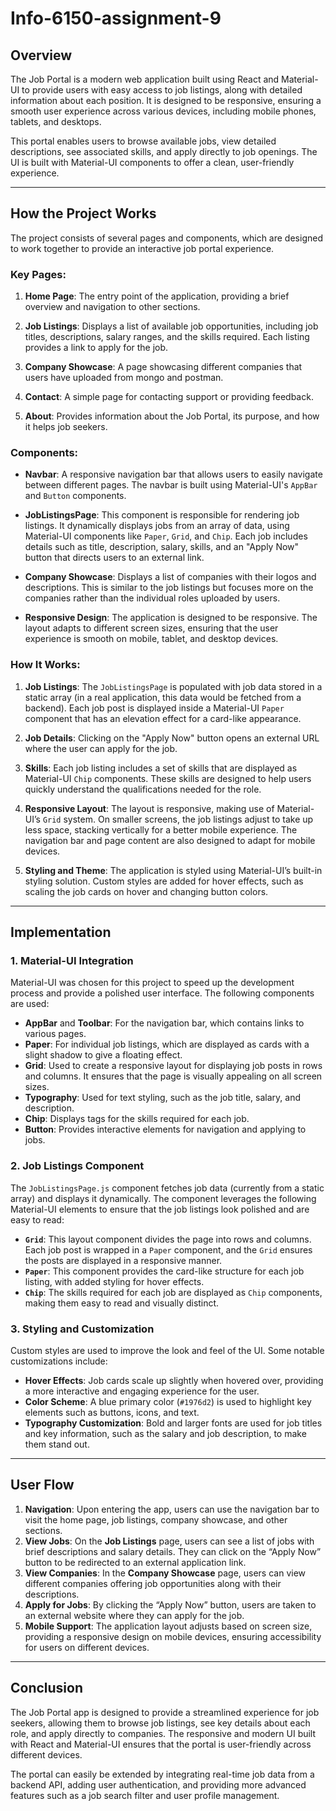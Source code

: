 # Info-6150-assignment-9

## Overview

The Job Portal is a modern web application built using React and Material-UI to provide users with easy access to job listings, along with detailed information about each position. It is designed to be responsive, ensuring a smooth user experience across various devices, including mobile phones, tablets, and desktops.

This portal enables users to browse available jobs, view detailed descriptions, see associated skills, and apply directly to job openings. The UI is built with Material-UI components to offer a clean, user-friendly experience.

---

## How the Project Works

The project consists of several pages and components, which are designed to work together to provide an interactive job portal experience.

### Key Pages:

1. **Home Page**: The entry point of the application, providing a brief overview and navigation to other sections.
   
2. **Job Listings**: Displays a list of available job opportunities, including job titles, descriptions, salary ranges, and the skills required. Each listing provides a link to apply for the job.

3. **Company Showcase**: A page showcasing different companies that users have uploaded from mongo and postman.

4. **Contact**: A simple page for contacting support or providing feedback.

5. **About**: Provides information about the Job Portal, its purpose, and how it helps job seekers.

### Components:

- **Navbar**: A responsive navigation bar that allows users to easily navigate between different pages. The navbar is built using Material-UI's `AppBar` and `Button` components.
  
- **JobListingsPage**: This component is responsible for rendering job listings. It dynamically displays jobs from an array of data, using Material-UI components like `Paper`, `Grid`, and `Chip`. Each job includes details such as title, description, salary, skills, and an "Apply Now" button that directs users to an external link.
  
- **Company Showcase**: Displays a list of companies with their logos and descriptions. This is similar to the job listings but focuses more on the companies rather than the individual roles uploaded by users.
  
- **Responsive Design**: The application is designed to be responsive. The layout adapts to different screen sizes, ensuring that the user experience is smooth on mobile, tablet, and desktop devices.

### How It Works:

1. **Job Listings**: The `JobListingsPage` is populated with job data stored in a static array (in a real application, this data would be fetched from a backend). Each job post is displayed inside a Material-UI `Paper` component that has an elevation effect for a card-like appearance.

2. **Job Details**: Clicking on the "Apply Now" button opens an external URL where the user can apply for the job.

3. **Skills**: Each job listing includes a set of skills that are displayed as Material-UI `Chip` components. These skills are designed to help users quickly understand the qualifications needed for the role.

4. **Responsive Layout**: The layout is responsive, making use of Material-UI’s `Grid` system. On smaller screens, the job listings adjust to take up less space, stacking vertically for a better mobile experience. The navigation bar and page content are also designed to adapt for mobile devices.

5. **Styling and Theme**: The application is styled using Material-UI’s built-in styling solution. Custom styles are added for hover effects, such as scaling the job cards on hover and changing button colors.

---

## Implementation

### 1. **Material-UI Integration**

Material-UI was chosen for this project to speed up the development process and provide a polished user interface. The following components are used:

- **AppBar** and **Toolbar**: For the navigation bar, which contains links to various pages.
- **Paper**: For individual job listings, which are displayed as cards with a slight shadow to give a floating effect.
- **Grid**: Used to create a responsive layout for displaying job posts in rows and columns. It ensures that the page is visually appealing on all screen sizes.
- **Typography**: Used for text styling, such as the job title, salary, and description.
- **Chip**: Displays tags for the skills required for each job.
- **Button**: Provides interactive elements for navigation and applying to jobs.

### 2. **Job Listings Component**

The `JobListingsPage.js` component fetches job data (currently from a static array) and displays it dynamically. The component leverages the following Material-UI elements to ensure that the job listings look polished and are easy to read:

- **`Grid`**: This layout component divides the page into rows and columns. Each job post is wrapped in a `Paper` component, and the `Grid` ensures the posts are displayed in a responsive manner.
- **`Paper`**: This component provides the card-like structure for each job listing, with added styling for hover effects.
- **`Chip`**: The skills required for each job are displayed as `Chip` components, making them easy to read and visually distinct.

### 3. **Styling and Customization**

Custom styles are used to improve the look and feel of the UI. Some notable customizations include:

- **Hover Effects**: Job cards scale up slightly when hovered over, providing a more interactive and engaging experience for the user.
- **Color Scheme**: A blue primary color (`#1976d2`) is used to highlight key elements such as buttons, icons, and text.
- **Typography Customization**: Bold and larger fonts are used for job titles and key information, such as the salary and job description, to make them stand out.

---

## User Flow

1. **Navigation**: Upon entering the app, users can use the navigation bar to visit the home page, job listings, company showcase, and other sections.
2. **View Jobs**: On the **Job Listings** page, users can see a list of jobs with brief descriptions and salary details. They can click on the “Apply Now” button to be redirected to an external application link.
3. **View Companies**: In the **Company Showcase** page, users can view different companies offering job opportunities along with their descriptions.
4. **Apply for Jobs**: By clicking the “Apply Now” button, users are taken to an external website where they can apply for the job.
5. **Mobile Support**: The application layout adjusts based on screen size, providing a responsive design on mobile devices, ensuring accessibility for users on different devices.

---

## Conclusion

The Job Portal app is designed to provide a streamlined experience for job seekers, allowing them to browse job listings, see key details about each role, and apply directly to companies. The responsive and modern UI built with React and Material-UI ensures that the portal is user-friendly across different devices.

The portal can easily be extended by integrating real-time job data from a backend API, adding user authentication, and providing more advanced features such as a job search filter and user profile management.
